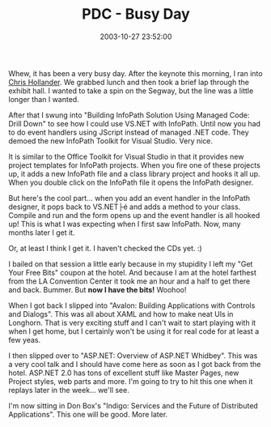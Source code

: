 ﻿---
layout: post
title: "PDC - Busy Day"
comments: false
date: 2003-10-27 23:52:00
updated: 2004-05-01 16:32:00
categories:
 - Technology
subtext-id: eac79f1c-96b5-4aae-8ceb-72a239399365
alias: /blog/PDC---Busy-Day.aspx
---


Whew, it has been a very busy day. After the keynote this morning, I ran into [Chris Hollander](http://objective.mine.nu/). We grabbed lunch and then took a brief lap through the exhibit hall. I wanted to take a spin on the Segway, but the line was a little longer than I wanted.

After that I swung into "Building InfoPath Solution Using Managed Code: Drill Down" to see how I could use VS.NET with InfoPath. Until now you had to do event handlers using JScript instead of managed .NET code. They demoed the new InfoPath Toolkit for Visual Studio. Very nice.

It is similar to the Office Toolkit for Visual Studio in that it provides new project templates for InfoPath projects. When you fire one of these projects up, it adds a new InfoPath file and a class library project and hooks it all up. When you double click on the InfoPath file it opens the InfoPath designer.

But here's the cool part... when you add an event handler in the InfoPath designer, it pops back to VS.NET├é and adds a method to your class. Compile and run and the form opens up and the event handler is all hooked up! This is what I was expecting when I first saw InfoPath. Now, many months later I get it.

Or, at least I think I get it. I haven't checked the CDs yet. :)

I bailed on that session a little early because in my stupidity I left my "Get Your Free Bits" coupon at the hotel. And because I am at the hotel farthest from the LA Convention Center it took me an hour and a half to get there and back. Bummer. But **now I have the bits!** Woohoo!

When I got back I slipped into "Avalon: Building Applications with Controls and Dialogs". This was all about XAML and how to make neat UIs in Longhorn. That is very exciting stuff and I can't wait to start playing with it when I get home, but I certainly won't be using it for real code for at least a few yeas.

I then slipped over to "ASP.NET: Overview of ASP.NET Whidbey". This was a very cool talk and I should have come here as soon as I got back from the hotel. ASP.NET 2.0 has tons of excellent stuff like Master Pages, new Project styles, web parts and more. I'm going to try to hit this one when it replays later in the week... we'll see.

I'm now sitting in Don Box's "Indigo: Services and the Future of Distributed Applications". This one will be good. More later.
